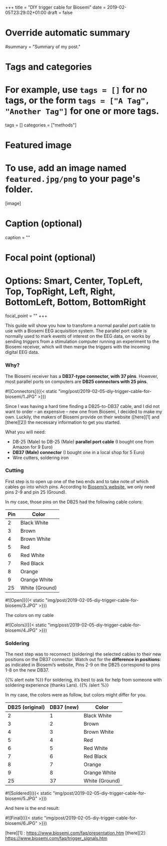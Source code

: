+++
title = "DIY trigger cable for Biosemi"
date = 2019-02-05T23:29:02+01:00
draft = false

# Override automatic summary
#summary = "Summary of my post."

# Tags and categories
# For example, use `tags = []` for no tags, or the form `tags = ["A Tag", "Another Tag"]` for one or more tags.
tags = []
categories = ["methods"]

# Featured image
# To use, add an image named `featured.jpg/png` to your page's folder. 
[image]
  # Caption (optional)
  caption = ""

  # Focal point (optional)
  # Options: Smart, Center, TopLeft, Top, TopRight, Left, Right, BottomLeft, Bottom, BottomRight
  focal_point = ""
+++

This guide will show you how to transform a normal parallel port cable to use with a Biosemi EEG acquisition system. The parallel port cable is normally used to mark events of interest on the EEG data, on works by sending *triggers* from a stimulation computer running an experiment to the Biosemi receiver, which will then merge the triggers with the incoming digital EEG data.

### Why?

The Biosemi receiver has a **DB37-type connector, with 37 pins**. However, most parallel ports on computers are **DB25 connectors with 25 pins**. 

#![Connectors]({{< static "img/post/2019-02-05-diy-trigger-cable-for-biosemi/1.JPG" >}})


Since I was having a hard time finding a DB25-to-DB37 cable, and I did not want to order – an expensive – new one from Biosemi, I decided to make my own. Luckily, the makers of Biosemi provide on their website ([here][1] and [there][2]) the necessary information to get you started.

What you will need:

- DB-25 (Male) to DB-25 (Male) **parallel port cable**  (I bought one from Amazon for 9 Euro)
- **DB37 (Male) connector** (I bought one in a local shop for 5 Euro)
- Wire cutters, soldering iron

### Cutting

First step is to open up one of the two ends and to take note of which cables go into which pins. According to [Biosemi’s website](https://www.biosemi.com/faq/presentation.htm), we only need pins 2-9 and pin 25 (Ground).

In my case, those pins on the DB25 had the following cable colors:

| Pin  | Color   |
|---|---|
| 2  | Black White  |
| 3  | Brown  |
| 4  | Brown White  |
| 5  | Red  |
| 6  | Red White  |
| 7  | Red Black  |
| 8  | Orange  |
| 9  | Orange White  |
| 25  | White (Ground)  |

#![Open]({{< static "img/post/2019-02-05-diy-trigger-cable-for-biosemi/3.JPG" >}})

The colors on my cable

#![Colors]({{< static "img/post/2019-02-05-diy-trigger-cable-for-biosemi/4.JPG" >}})

### Soldering

The next step was to reconnect (soldering) the selected cables to their new positions on the DB37 connector. Watch out for the **difference in positions**: as indicated in Biosemi’s website, Pins 2-9 on the DB25 correspond to pins 1-8 on the new DB37. 

{{% alert note %}}
For soldering, it’s best to ask for help from someone with soldering experience (thanks Lars).
{{% /alert %}}

In my case, the colors were as follow, but colors might differ for you.


| DB25 (original) | DB37 (new) | Color  |
|---|---|---|
| 2  | 1  | Black White  |
| 3  | 2  | Brown  |
| 4  | 3  | Brown White  |
| 5  | 4  | Red  |
| 6  | 5  | Red White  |
| 7  | 6  | Red Black  |
| 8  | 7  | Orange  |
| 9  | 8  | Orange White  |
| 25  | 37  | White (Ground)  |

#![Soldered]({{< static "img/post/2019-02-05-diy-trigger-cable-for-biosemi/5.JPG" >}})

And here is the end result:

#![Final]({{< static "img/post/2019-02-05-diy-trigger-cable-for-biosemi/6.JPG" >}})

[here][1] : https://www.biosemi.com/faq/presentation.htm
[there][2]: https://www.biosemi.com/faq/trigger_signals.htm 



